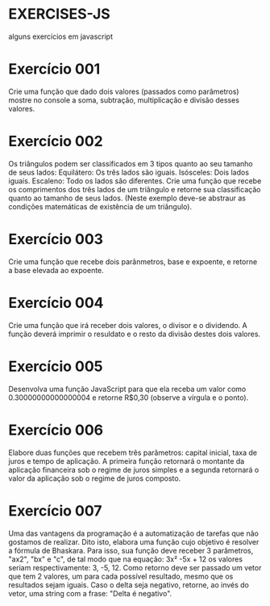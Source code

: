 # EXERCISES-JS
alguns exercícios em javascript

# Exercício 001
Crie uma função que dado dois valores (passados como parâmetros) mostre no console a soma, subtração, multiplicação e divisão desses valores.

# Exercício 002
Os triângulos podem ser classificados em 3 tipos quanto ao seu tamanho de seus lados: Equilátero: Os três lados são iguais. Isósceles: Dois lados iguais. Escaleno: Todo os lados são diferentes. Crie uma função que recebe os comprimentos dos três lados de um triângulo e retorne sua classificação quanto ao tamanho de seus lados. (Neste exemplo deve-se abstraur as condições matemáticas de existência de um triângulo).

# Exercício 003
Crie uma função que recebe dois parânmetros, base e expoente, e retorne a base elevada ao expoente.

# Exercício 004
Crie uma função que irá receber dois valores, o divisor e o dividendo. A função deverá imprimir o resuldato e o resto da divisão destes dois valores.

# Exercício 005
Desenvolva uma função JavaScript para que ela receba um valor como 0.30000000000000004 e retorne R$0,30 (observe a vírgula e o ponto).

# Exercício 006
Elabore duas funções que recebem três parâmetros: capital inicial, taxa de juros e tempo de aplicação. A primeira função retornará o montante da aplicação financeira sob o regime de juros simples e a segunda retornará o valor da aplicação sob o regime de juros composto.

# Exercício 007
Uma das vantagens da programação é a automatização de tarefas que não gostamos de realizar. Dito isto, elabora uma função cujo objetivo é resolver a fórmula de Bhaskara. Para isso, sua função deve receber 3 parâmetros, "ax2", "bx" e "c", de tal modo que na equação: 3x² -5x + 12 os valores seriam respectivamente: 3, -5, 12. Como retorno deve ser passado um vetor que tem 2 valores, um para cada possível resultado, mesmo que os resultados sejam iguais. Caso o delta seja negativo, retorne, ao invés do vetor, uma string com a frase: "Delta é negativo".
